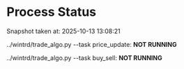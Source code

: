 # Process Status

Snapshot taken at: 2025-10-13 13:08:21

../wintrd/trade_algo.py --task price_update: **NOT RUNNING**

../wintrd/trade_algo.py --task buy_sell: **NOT RUNNING**

